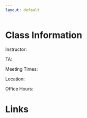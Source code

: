 ```yaml
---
layout: default
---
```


# Class Information
Instructor:

TA:

Meeting Times:

Location:

Office Hours:

# Links


